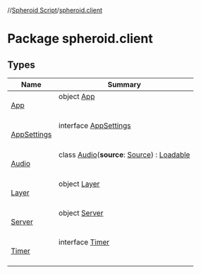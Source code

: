//[Spheroid Script](../index.md)/[spheroid.client](index.md)



# Package spheroid.client  


## Types  
  
|  Name|  Summary| 
|---|---|
| [App](-app/index.md)| object [App](-app/index.md)  <br><br><br>
| [AppSettings](-app-settings/index.md)| interface [AppSettings](-app-settings/index.md)  <br><br><br>
| [Audio](-audio/index.md)| class [Audio](-audio/index.md)(**source**: [Source](../spheroid/-source/index.md)) : [Loadable](../spheroid/-loadable/index.md)  <br><br><br>
| [Layer](-layer/index.md)| object [Layer](-layer/index.md)  <br><br><br>
| [Server](-server/index.md)| object [Server](-server/index.md)  <br><br><br>
| [Timer](-timer/index.md)| interface [Timer](-timer/index.md)  <br><br><br>

